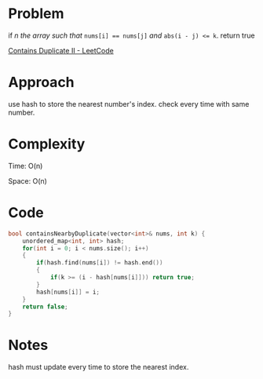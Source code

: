 # Problem

if *n the array such that* `nums[i] == nums[j]` *and* `abs(i - j) <= k`.  return true

[Contains Duplicate II - LeetCode](https://leetcode.com/problems/contains-duplicate-ii/description/?envType=study-plan-v2&envId=top-interview-150)

# Approach

use hash to store the nearest number's index. check every time with same number.

# Complexity

Time: O(n)

Space: O(n)

# Code

```c++
bool containsNearbyDuplicate(vector<int>& nums, int k) {
    unordered_map<int, int> hash;
    for(int i = 0; i < nums.size(); i++)
    {
        if(hash.find(nums[i]) != hash.end())
        {
            if(k >= (i - hash[nums[i]])) return true;
        }
        hash[nums[i]] = i;
    }
    return false;
}
```

# Notes

hash must update every time to store the nearest index. 
